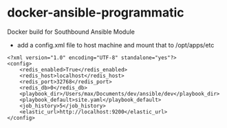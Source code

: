 # docker-ansible-programmatic
Docker build for Southbound Ansible Module


* add a config.xml file to host machine and mount that to /opt/apps/etc
```
<?xml version="1.0" encoding="UTF-8" standalone="yes"?>
<config>
	<redis_enabled>True</redis_enabled>
	<redis_host>localhost</redis_host>
	<redis_port>32768</redis_port>
	<redis_db>0</redis_db>
	<playbook_dir>/Users/max/Documents/dev/ansible/dev</playbook_dir>
	<playbook_default>site.yaml</playbook_default>
	<job_history>5</job_history>
	<elastic_url>http://localhost:9200</elastic_url>
</config>
```
